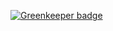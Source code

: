 
[![Greenkeeper badge](https://badges.greenkeeper.io/nerdmax/webpackBoilerplate.svg)](https://greenkeeper.io/)
